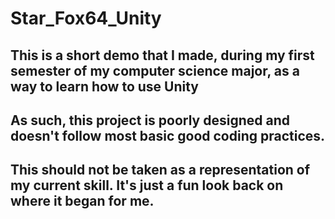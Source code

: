 # Star_Fox64_Unity

## This is a short demo that I made, during my first semester of my computer science major, as a way to learn how to use Unity
## As such, this project is poorly designed and doesn't follow most basic good coding practices.
## This should not be taken as a representation of my current skill. It's just a fun look back on where it began for me.